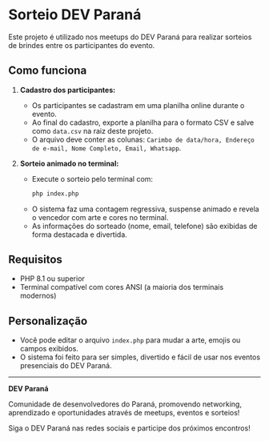 # Sorteio DEV Paraná 

Este projeto é utilizado nos meetups do DEV Paraná para realizar sorteios de brindes entre os participantes do evento.

## Como funciona

1. **Cadastro dos participantes:**
   - Os participantes se cadastram em uma planilha online durante o evento.
   - Ao final do cadastro, exporte a planilha para o formato CSV e salve como `data.csv` na raiz deste projeto.
   - O arquivo deve conter as colunas: `Carimbo de data/hora, Endereço de e-mail, Nome Completo, Email, Whatsapp`.

2. **Sorteio animado no terminal:**
   - Execute o sorteio pelo terminal com:
     ```sh
     php index.php
     ```
   - O sistema faz uma contagem regressiva, suspense animado e revela o vencedor com arte e cores no terminal.
   - As informações do sorteado (nome, email, telefone) são exibidas de forma destacada e divertida.

## Requisitos
- PHP 8.1 ou superior
- Terminal compatível com cores ANSI (a maioria dos terminais modernos)

## Personalização
- Você pode editar o arquivo `index.php` para mudar a arte, emojis ou campos exibidos.
- O sistema foi feito para ser simples, divertido e fácil de usar nos eventos presenciais do DEV Paraná.

---

**DEV Paraná**

Comunidade de desenvolvedores do Paraná, promovendo networking, aprendizado e oportunidades através de meetups, eventos e sorteios!

Siga o DEV Paraná nas redes sociais e participe dos próximos encontros!
